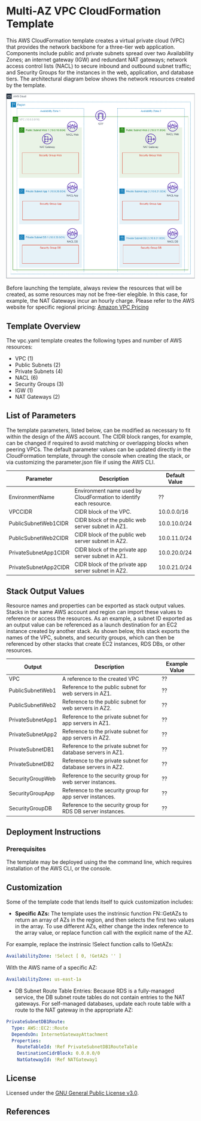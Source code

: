 # Multi-AZ VPC CloudFormation Template
This AWS CloudFormation template creates a virtual private cloud (VPC) that provides the network backbone for a three-tier web application.  Components include public and private subnets spread over two Availability Zones; an internet gateway (IGW) and redundant NAT gateways; network access control lists (NACL) to secure inbound and outbound subnet traffic; and Security Groups for the instances in the web, application, and database tiers.  The architectural diagram below shows the network resources created by the template.

![VPC diagram](https://github.com/smscully/Networking/blob/main/Multi-AZ-VPC/docs/Multi-AZ-VPC.png)

Before launching the template, always review the resources that will be created, as some resources may not be free-tier elegible.  In this case, for example, the NAT Gateways incur an hourly charge.  Please refer to the AWS website for specific regional pricing: [Amazon VPC Pricing](https://aws.amazon.com/vpc/pricing/)

## Template Overview
The vpc.yaml template creates the following types and number of AWS resources:

+ VPC (1)
+ Public Subnets (2)
+ Private Subnets (4)
+ NACL (6)
+ Security Groups (3)
+ IGW (1)
+ NAT Gateways (2)

## List of Parameters
The template parameters, listed below, can be modified as necessary to fit within the design of the AWS account.  The CIDR block ranges, for example, can be changed if required to avoid matching or overlapping blocks when peering VPCs.  The default parameter values can be updated directly in the CloudFormation template, through the console when creating the stack, or via customizing the parameter.json file if using the AWS CLI.

|Parameter|Description|Default Value|
|---------|-----------|-------------|
|EnvironmentName|Environment name used by CloudFormation to identify each resource.|??|
|VPCCIDR|CIDR block of the VPC.|10.0.0.0/16|
|PublicSubnetWeb1CIDR|CIDR block of the public web server subnet in AZ1.|10.0.10.0/24|
|PublicSubnetWeb2CIDR|CIDR block of the public web server subnet in AZ2.|10.0.11.0/24|
|PrivateSubnetApp1CIDR|CIDR block of the private app server subnet in AZ1.|10.0.20.0/24|
|PrivateSubnetApp2CIDR|CIDR block of the private app server subnet in AZ2.|10.0.21.0/24|

## Stack Output Values
Resource names and properties can be exported as stack output values.  Stacks in the same AWS account and region can import these values to reference or access the resources.  As an example, a subnet ID exported as an output value can be referenced as a launch destination for an EC2 instance created by another stack.  As shown below, this stack exports the names of the VPC, subnets, and security groups, which can then be referenced by other stacks that create EC2 instances, RDS DBs, or other resources.

|Output|Description|Example Value|
|---------|-----------|-------------|
|VPC|A reference to the created VPC|??|
|PublicSubnetWeb1|Reference to the public subnet for web servers in AZ1.|??|
|PublicSubnetWeb2|Reference to the public subnet for web servers in AZ2.|??|
|PrivateSubnetApp1|Reference to the private subnet for app servers in AZ1.|??|
|PrivateSubnetApp2|Reference to the private subnet for app servers in AZ2.|??|
|PrivateSubnetDB1|Reference to the private subnet for database servers in AZ1.|??|
|PrivateSubnetDB2|Reference to the private subnet for database servers in AZ2.|??|
|SecurityGroupWeb|Reference to the security group for web server instances.|??|
|SecurityGroupApp|Reference to the security group for app server instances.|??|
|SecurityGroupDB|Reference to the security group for RDS DB server instances.|??|

## Deployment Instructions

### Prerequisites
The template may be deployed using the the command line, which requires installation of the AWS CLI, or the console.

## Customization
Some of the template code that lends itself to quick customization includes:
+ **Specific AZs:** The template uses the instrinsic function FN::GetAZs to return an array of AZs in the region, and then selects the first two values in the array.  To use different AZs, either change the index reference to the array value, or replace function call with the explicit name of the AZ.

For example, replace the instrinsic !Select function calls to !GetAZs:
```yaml
AvailabilityZone: !Select [ 0, !GetAZs '' ]
```
With the AWS name of a specific AZ:
```yaml
AvailabilityZone: us-east-1a
```
+ DB Subnet Route Table Entries: Because RDS is a fully-managed service, the DB subnet route tables do not contain entries to the NAT gateways.  For self-managed databases, update each route table with a route to the NAT gateway in the appropriate AZ:
```yaml
PrivateSubnetDB1Route:
  Type: AWS::EC2::Route
  DependsOn: InternetGatewayAttachment
  Properties:
    RouteTableId: !Ref PrivateSubnetDB1RouteTable
    DestinationCidrBlock: 0.0.0.0/0
    NatGatewayId: !Ref NATGateway1
```

## License

Licensed under the [GNU General Public License v3.0](../LICENSE).

## References
[^1]:See [Tagging Best Practices](https://docs.aws.amazon.com/whitepapers/latest/tagging-best-practices/tagging-best-practices.html).
[^2]:See [Establishing Your Cloud Foundation on AWS, Choosing tags for your environment](https://docs.aws.amazon.com/whitepapers/latest/establishing-your-cloud-foundation-on-aws/welcome.html).
[^3]:See [AWS General Reference, Amazon Resource Names (ARNs)](https://docs.aws.amazon.com/general/latest/gr/aws-arns-and-namespaces.html).
[^4]:See [AWS CloudFormation User Guide, Continuous delivery with CodePipeline](https://docs.aws.amazon.com/AWSCloudFormation/latest/UserGuide/continuous-delivery-codepipeline.html).
[^5]:See [AWS CloudFormation User Guide, AWS CloudFormation artifacts](https://docs.aws.amazon.com/AWSCloudFormation/latest/UserGuide/continuous-delivery-codepipeline-cfn-artifacts.html).
